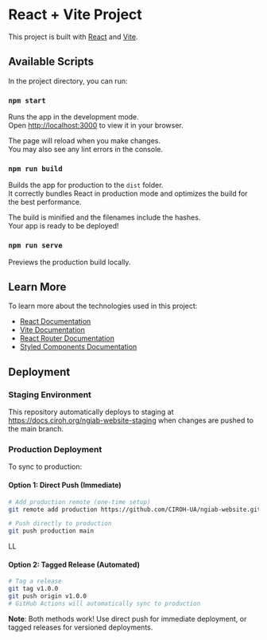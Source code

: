 # React + Vite Project

This project is built with [React](https://reactjs.org/) and [Vite](https://vitejs.dev/).

## Available Scripts

In the project directory, you can run:

### `npm start`

Runs the app in the development mode.\
Open [http://localhost:3000](http://localhost:3000) to view it in your browser.

The page will reload when you make changes.\
You may also see any lint errors in the console.

### `npm run build`

Builds the app for production to the `dist` folder.\
It correctly bundles React in production mode and optimizes the build for the best performance.

The build is minified and the filenames include the hashes.\
Your app is ready to be deployed!

### `npm run serve`

Previews the production build locally.

## Learn More

To learn more about the technologies used in this project:

- [React Documentation](https://reactjs.org/)
- [Vite Documentation](https://vitejs.dev/guide/)
- [React Router Documentation](https://reactrouter.com/)
- [Styled Components Documentation](https://styled-components.com/docs)


## Deployment

### Staging Environment
This repository automatically deploys to staging at https://docs.ciroh.org/ngiab-website-staging when changes are pushed to the main branch.

### Production Deployment

To sync to production:

#### Option 1: Direct Push (Immediate)
```bash
# Add production remote (one-time setup)
git remote add production https://github.com/CIROH-UA/ngiab-website.git

# Push directly to production
git push production main
```
LL
#### Option 2: Tagged Release (Automated)
```bash
# Tag a release
git tag v1.0.0
git push origin v1.0.0
# GitHub Actions will automatically sync to production
```

**Note**: Both methods work! Use direct push for immediate deployment, or tagged releases for versioned deployments.
